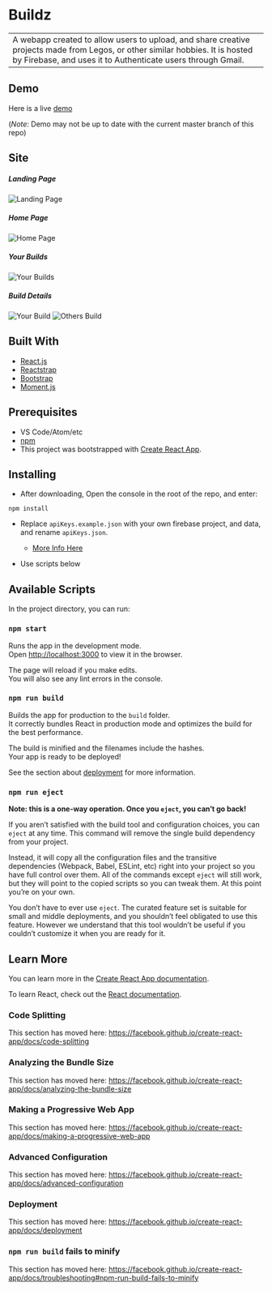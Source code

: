 # Buildz
<table>
<tr>
<td>
  A webapp created to allow users to upload, and share creative projects made from Legos, or other similar hobbies. It is hosted by Firebase, and uses it to Authenticate users through Gmail.
</td>
</tr>
</table>

## Demo
Here is a live [demo](https://build-capstone.firebaseapp.com)

(_Note:_ Demo may not be up to date with the current master branch of this repo)

## Site

##### Landing Page
![Landing Page](https://raw.githubusercontent.com/KeithRWalker/builds-capstone/master/db/Screenshots/Landing_Page.png)

##### Home Page
![Home Page](https://raw.githubusercontent.com/KeithRWalker/builds-capstone/master/db/Screenshots/Home.png)

##### Your Builds
![Your Builds](https://raw.githubusercontent.com/KeithRWalker/builds-capstone/master/db/Screenshots/Your_Builds.png)

##### Build Details
![Your Build](https://raw.githubusercontent.com/KeithRWalker/builds-capstone/master/db/Screenshots/Your_Build_Detail.png)
![Others Build](https://raw.githubusercontent.com/KeithRWalker/builds-capstone/master/db/Screenshots/Other_Build_Detail.png)

## Built With
* [React.js](https://reactjs.org/)
* [Reactstrap](https://reactstrap.github.io/)
* [Bootstrap](https://getbootstrap.com/)
* [Moment.js](https://momentjs.com/)

## Prerequisites
* VS Code/Atom/etc
* [npm](https://www.npmjs.com/get-npm)
* This project was bootstrapped with [Create React App](https://github.com/facebook/create-react-app).

## Installing
* After downloading, Open the console in the root of the repo, and enter: 
```
npm install
```
* Replace `apiKeys.example.json` with your own firebase project, and data, and rename `apiKeys.json`.

    * [More Info Here](https://firebase.google.com/docs/web/setup)
* Use scripts below 
## Available Scripts

In the project directory, you can run:

### `npm start`

Runs the app in the development mode.<br>
Open [http://localhost:3000](http://localhost:3000) to view it in the browser.

The page will reload if you make edits.<br>
You will also see any lint errors in the console.

### `npm run build`

Builds the app for production to the `build` folder.<br>
It correctly bundles React in production mode and optimizes the build for the best performance.

The build is minified and the filenames include the hashes.<br>
Your app is ready to be deployed!

See the section about [deployment](https://facebook.github.io/create-react-app/docs/deployment) for more information.

### `npm run eject`

**Note: this is a one-way operation. Once you `eject`, you can’t go back!**

If you aren’t satisfied with the build tool and configuration choices, you can `eject` at any time. This command will remove the single build dependency from your project.

Instead, it will copy all the configuration files and the transitive dependencies (Webpack, Babel, ESLint, etc) right into your project so you have full control over them. All of the commands except `eject` will still work, but they will point to the copied scripts so you can tweak them. At this point you’re on your own.

You don’t have to ever use `eject`. The curated feature set is suitable for small and middle deployments, and you shouldn’t feel obligated to use this feature. However we understand that this tool wouldn’t be useful if you couldn’t customize it when you are ready for it.

## Learn More

You can learn more in the [Create React App documentation](https://facebook.github.io/create-react-app/docs/getting-started).

To learn React, check out the [React documentation](https://reactjs.org/).

### Code Splitting

This section has moved here: https://facebook.github.io/create-react-app/docs/code-splitting

### Analyzing the Bundle Size

This section has moved here: https://facebook.github.io/create-react-app/docs/analyzing-the-bundle-size

### Making a Progressive Web App

This section has moved here: https://facebook.github.io/create-react-app/docs/making-a-progressive-web-app

### Advanced Configuration

This section has moved here: https://facebook.github.io/create-react-app/docs/advanced-configuration

### Deployment

This section has moved here: https://facebook.github.io/create-react-app/docs/deployment

### `npm run build` fails to minify

This section has moved here: https://facebook.github.io/create-react-app/docs/troubleshooting#npm-run-build-fails-to-minify
